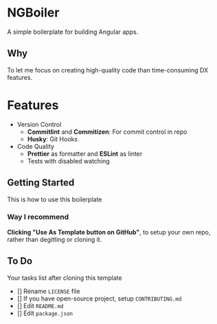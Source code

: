 # NGBoiler

A simple boilerplate for building Angular apps.

## Why

To let me focus on creating high-quality code than time-consuming DX features.

# Features

- Version Control
  - **Commitlint** and **Commitizen**: For commit control in repo
  - **Husky**: Git Hooks
- Code Quality
  - **Prettier** as formatter and **ESLint** as linter
  - Tests with disabled watching

## Getting Started

This is how to use this boilerplate

### Way I recommend

**Clicking "Use As Template button on GitHub"**, to setup your own repo, rather than degitting or cloning it.

## To Do

Your tasks list after cloning this template

- [] Rename `LICENSE` file
- [] If you have open-source project, setup `CONTRIBUTING.md`
- [] Edit `README.md`
- [] Edit `package.json`
